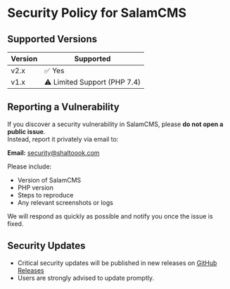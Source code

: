 # Security Policy for SalamCMS

## Supported Versions
| Version | Supported |
|---------|-----------|
| v2.x    | ✅ Yes    |
| v1.x    | ⚠️ Limited Support (PHP 7.4) |

## Reporting a Vulnerability
If you discover a security vulnerability in SalamCMS, please **do not open a public issue**.  
Instead, report it privately via email to:

**Email:** security@shaltoook.com

Please include:
- Version of SalamCMS
- PHP version
- Steps to reproduce
- Any relevant screenshots or logs

We will respond as quickly as possible and notify you once the issue is fixed.

## Security Updates
- Critical security updates will be published in new releases on [GitHub Releases](https://github.com/shaltoook/salamcms/releases)  
- Users are strongly advised to update promptly.
